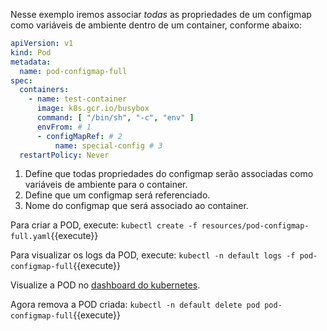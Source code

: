 Nesse exemplo iremos associar *todas* as propriedades de um configmap como variáveis de ambiente dentro de um container, conforme abaixo:

```yaml
apiVersion: v1
kind: Pod
metadata:
  name: pod-configmap-full
spec:
  containers:
    - name: test-container
      image: k8s.gcr.io/busybox
      command: [ "/bin/sh", "-c", "env" ]
      envFrom: # 1
      - configMapRef: # 2
          name: special-config # 3
  restartPolicy: Never
```

1. Define que todas propriedades do configmap serão associadas como variáveis de ambiente para o container.
2. Define que um configmap será referenciado.
3. Nome do configmap que será associado ao container.

Para criar a POD, execute: `kubectl create -f resources/pod-configmap-full.yaml`{{execute}}

Para visualizar os logs da POD, execute: `kubectl -n default logs -f pod-configmap-full`{{execute}}

Visualize a POD no [dashboard do kubernetes](https://[[HOST_SUBDOMAIN]]-30000-[[KATACODA_HOST]].environments.katacoda.com/).

Agora remova a POD criada: `kubectl -n default delete pod pod-configmap-full`{{execute}}
